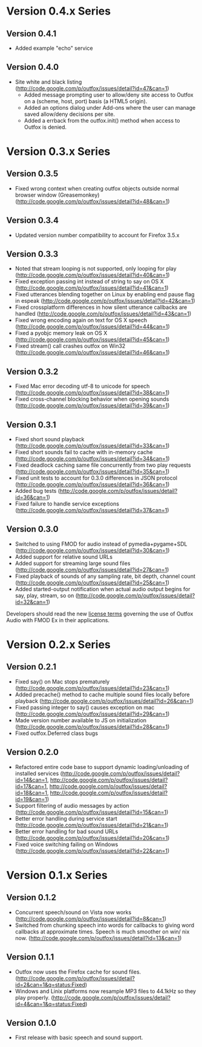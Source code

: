 # Version 0.4.x Series #

## Version 0.4.1 ##

  * Added example "echo" service

## Version 0.4.0 ##

  * Site white and black listing (http://code.google.com/p/outfox/issues/detail?id=47&can=1)
    * Added message prompting user to allow/deny site access to Outfox on a (scheme, host, port) basis (a HTML5 origin).
    * Added an options dialog under Add-ons where the user can manage saved allow/deny decisions per site.
    * Added a errback from the outfox.init() method when access to Outfox is denied.

# Version 0.3.x Series #

## Version 0.3.5 ##

  * Fixed wrong context when creating outfox objects outside normal browser window (Greasemonkey) (http://code.google.com/p/outfox/issues/detail?id=48&can=1)

## Version 0.3.4 ##

  * Updated version number compatibility to account for Firefox 3.5.x

## Version 0.3.3 ##

  * Noted that stream looping is not supported, only looping for play (http://code.google.com/p/outfox/issues/detail?id=40&can=1)
  * Fixed exception passing int instead of string to say on OS X (http://code.google.com/p/outfox/issues/detail?id=41&can=1)
  * Fixed utterances blending together on Linux by enabling end pause flag in espeak (http://code.google.com/p/outfox/issues/detail?id=42&can=1)
  * Fixed crossplatform differences in how silent utterance callbacks are handled (http://code.google.com/p/outfox/issues/detail?id=43&can=1)
  * Fixed wrong encoding again on text for OS X speech (http://code.google.com/p/outfox/issues/detail?id=44&can=1)
  * Fixed a pyobjc memory leak on OS X (http://code.google.com/p/outfox/issues/detail?id=45&can=1)
  * Fixed stream() call crashes outfox on Win32 (http://code.google.com/p/outfox/issues/detail?id=46&can=1)

## Version 0.3.2 ##

  * Fixed Mac error decoding utf-8 to unicode for speech (http://code.google.com/p/outfox/issues/detail?id=38&can=1)
  * Fixed cross-channel blocking behavior when opening sounds (http://code.google.com/p/outfox/issues/detail?id=39&can=1)

## Version 0.3.1 ##

  * Fixed short sound playback (http://code.google.com/p/outfox/issues/detail?id=33&can=1)
  * Fixed short sounds fail to cache with in-memory cache (http://code.google.com/p/outfox/issues/detail?id=34&can=1)
  * Fixed deadlock caching same file concurrently from two play requests (http://code.google.com/p/outfox/issues/detail?id=35&can=1)
  * Fixed unit tests to account for 0.3.0 differences in JSON protocol (http://code.google.com/p/outfox/issues/detail?id=36&can=1)
  * Added bug tests (http://code.google.com/p/outfox/issues/detail?id=36&can=1)
  * Fixed failure to handle service exceptions (http://code.google.com/p/outfox/issues/detail?id=37&can=1)

## Version 0.3.0 ##

  * Switched to using FMOD for audio instead of pymedia+pygame+SDL (http://code.google.com/p/outfox/issues/detail?id=30&can=1)
  * Added support for relative sound URLs
  * Added support for streaming large sound files (http://code.google.com/p/outfox/issues/detail?id=27&can=1)
  * Fixed playback of sounds of any sampling rate, bit depth, channel count (http://code.google.com/p/outfox/issues/detail?id=25&can=1)
  * Added started-output notification when actual audio output begins for say, play, stream, so on (http://code.google.com/p/outfox/issues/detail?id=32&can=1)

Developers should read the new [license terms](LicenseTerms.md) governing the use of Outfox Audio with FMOD Ex in their applications.

# Version 0.2.x Series #

## Version 0.2.1 ##

  * Fixed say() on Mac stops prematurely (http://code.google.com/p/outfox/issues/detail?id=23&can=1)
  * Added precache() method to cache multiple sound files locally before playback (http://code.google.com/p/outfox/issues/detail?id=26&can=1)
  * Fixed passing integer to say() causes exception on mac (http://code.google.com/p/outfox/issues/detail?id=29&can=1)
  * Made version number available to JS on initialization (http://code.google.com/p/outfox/issues/detail?id=28&can=1)
  * Fixed outfox.Deferred class bugs

## Version 0.2.0 ##

  * Refactored entire code base to support dynamic loading/unloading of installed services (http://code.google.com/p/outfox/issues/detail?id=14&can=1, http://code.google.com/p/outfox/issues/detail?id=17&can=1, http://code.google.com/p/outfox/issues/detail?id=18&can=1, http://code.google.com/p/outfox/issues/detail?id=19&can=1)
  * Support filtering of audio messages by action (http://code.google.com/p/outfox/issues/detail?id=15&can=1)
  * Better error handling during service start (http://code.google.com/p/outfox/issues/detail?id=21&can=1)
  * Better error handling for bad sound URLs (http://code.google.com/p/outfox/issues/detail?id=20&can=1)
  * Fixed voice switching failing on Windows (http://code.google.com/p/outfox/issues/detail?id=22&can=1)

# Version 0.1.x Series #

## Version 0.1.2 ##

  * Concurrent speech/sound on Vista now works (http://code.google.com/p/outfox/issues/detail?id=8&can=1)
  * Switched from chunking speech into words for callbacks to giving word callbacks at approximate times. Speech is much smoother on win/ nix now. (http://code.google.com/p/outfox/issues/detail?id=13&can=1)

## Version 0.1.1 ##

  * Outfox now uses the Firefox cache for sound files. (http://code.google.com/p/outfox/issues/detail?id=2&can=1&q=status:Fixed)
  * Windows and Linix platforms now resample MP3 files to 44.1kHz so they
play properly. (http://code.google.com/p/outfox/issues/detail?id=4&can=1&q=status:Fixed)

## Version 0.1.0 ##

  * First release with basic speech and sound support.